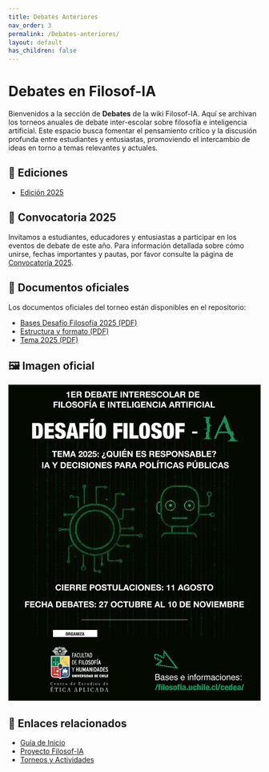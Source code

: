 ```yaml
---
title: Debates Anteriores
nav_order: 3
permalink: /Debates-anteriores/
layout: default
has_children: false
---
```


# Debates en Filosof-IA

Bienvenidos a la sección de **Debates** de la wiki Filosof-IA. Aquí se archivan los torneos anuales de debate inter-escolar sobre filosofía e inteligencia artificial. Este espacio busca fomentar el pensamiento crítico y la discusión profunda entre estudiantes y entusiastas, promoviendo el intercambio de ideas en torno a temas relevantes y actuales.

## 📂 Ediciones

- [Edición 2025](./2025/)

## 📢 Convocatoria 2025

Invitamos a estudiantes, educadores y entusiastas a participar en los eventos de debate de este año. Para información detallada sobre cómo unirse, fechas importantes y pautas, por favor consulte la página de [Convocatoria 2025](./Convocatoria-2025.md).

## 📑 Documentos oficiales

Los documentos oficiales del torneo están disponibles en el repositorio:

- [Bases Desafío Filosofía 2025 (PDF)](./2025/Bases_Desafio_FilosofIA_2025.pdf)  
- [Estructura y formato (PDF)](./2025/Estructura_y_formato_2025.pdf)  
- [Tema 2025 (PDF)](./2025/Tema_2025.pdf)

## 🖼️ Imagen oficial

![Imagen oficial del Desafío Filosof-IA 2025](./2025/Imagen_Oficial_Desafio_FilosofIA_2025.png)


## 🔗 Enlaces relacionados

- [Guía de Inicio](../Guia-de-Inicio/)
- [Proyecto Filosof-IA](../Proyecto-FilosofIA/)
- [Torneos y Actividades](../Torneos-y-Actividades/)
